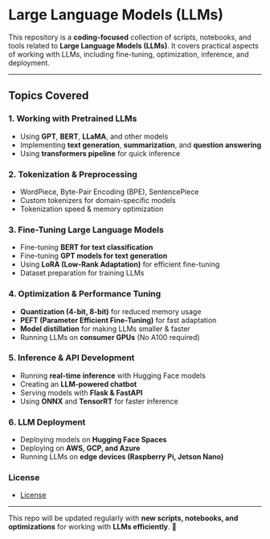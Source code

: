 # Large Language Models (LLMs) 

This repository is a **coding-focused** collection of scripts, notebooks, and tools related to **Large Language Models (LLMs)**. It covers practical aspects of working with LLMs, including fine-tuning, optimization, inference, and deployment.

---

## Topics Covered

###  **1. Working with Pretrained LLMs**
- Using **GPT**, **BERT**, **LLaMA**, and other models
- Implementing **text generation**, **summarization**, and **question answering**
- Using **transformers pipeline** for quick inference

###  **2. Tokenization & Preprocessing**
- WordPiece, Byte-Pair Encoding (BPE), SentencePiece
- Custom tokenizers for domain-specific models
- Tokenization speed & memory optimization

###  **3. Fine-Tuning Large Language Models**
- Fine-tuning **BERT for text classification**
- Fine-tuning **GPT models for text generation**
- Using **LoRA (Low-Rank Adaptation)** for efficient fine-tuning
- Dataset preparation for training LLMs

###  **4. Optimization & Performance Tuning**
- **Quantization (4-bit, 8-bit)** for reduced memory usage
- **PEFT (Parameter Efficient Fine-Tuning)** for fast adaptation
- **Model distillation** for making LLMs smaller & faster
- Running LLMs on **consumer GPUs** (No A100 required)

###  **5. Inference & API Development**
- Running **real-time inference** with Hugging Face models
- Creating an **LLM-powered chatbot**
- Serving models with **Flask & FastAPI**
- Using **ONNX** and **TensorRT** for faster inference

###  **6. LLM Deployment**
- Deploying models on **Hugging Face Spaces**
- Deploying on **AWS, GCP, and Azure**
- Running LLMs on **edge devices (Raspberry Pi, Jetson Nano)**

### License
- [License](#license)

---

This repo will be updated regularly with **new scripts, notebooks, and optimizations** for working with **LLMs efficiently**. 🚀
